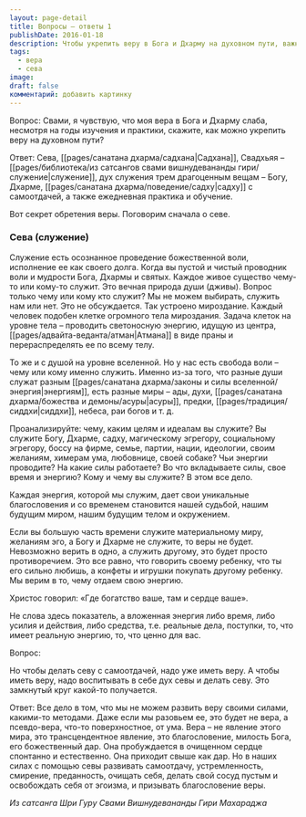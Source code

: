 ```yaml
---
layout: page-detail
title: Вопросы – ответы 1
publishDate: 2016-01-18
description: Чтобы укрепить веру в Бога и Дхарму на духовном пути, важно сочетать служение (севу), ежедневную практику (садхану) и изучение писаний (свадхьяю). Истинная вера рождается не только из знаний, но и из самоотдачи, смирения и реальных поступков, когда вы посвящаете энергию, время и действия Богу, Дхарме и садху. Служение с самоотдачей очищает сердце, делает его открытым для благословения веры, которая приходит как милость свыше. Вера укрепляется через регулярное служение, молитву, медитацию, участие в жизни духовного сообщества и благодарность за полученные дары. Необходимо анализировать, чему вы реально служите, и сознательно выбирать служение высшим духовным ценностям.
tags:
  - вера
  - сева
image: 
draft: false
комментарий: добавить картинку
---
```


Вопрос: Свами, я чувствую, что моя вера в Бога и Дхарму слаба, несмотря на годы изучения и практики, скажите, как можно укрепить веру на духовном пути?

Ответ: Сева, [[pages/санатана дхарма/садхана|Садхана]], Свадхьяя – [[pages/библиотека/из сатсангов свами вишнудевананды гири/служение|служение]], дух служения трем драгоценным вещам – Богу, Дхарме, [[pages/санатана дхарма/поведение/садху|садху]] с самоотдачей, а также ежедневная практика и обучение.

Вот секрет обретения веры. Поговорим сначала о севе.

### Сева (служение)

Служение есть осознанное проведение божественной воли, исполнение ее как своего долга. Когда вы пустой и чистый проводник воли и мудрости Бога, Дхармы и святых. Каждое живое существо чему-то или кому-то служит. Это вечная природа души (дживы). Вопрос только чему или кому кто служит? Мы не можем выбирать, служить нам или нет. Это не обсуждается. Так устроено мироздание. Каждый человек подобен клетке огромного тела мироздания. Задача клеток на уровне тела – проводить светоносную энергию, идущую из центра, [[pages/адвайта-веданта/атман|Атмана]] в виде праны и перераспределять ее по всему телу. 

То же и с душой на уровне вселенной. Но у нас есть свобода воли – чему или кому именно служить. Именно из-за того, что разные души служат разным [[pages/санатана дхарма/законы и силы вселенной/энергия|энергиям]], есть разные миры – ады, духи, [[pages/санатана дхарма/божества и демоны/асуры|асуры]], предки, [[pages/традиция/сиддхи|сиддхи]], небеса, раи богов и т. д.

Проанализируйте: чему, каким целям и идеалам вы служите? Вы служите Богу, Дхарме, садху, магическому эгрегору, социальному эгрегору, боссу на фирме, семье, партии, нации, идеологии, своим желаниям, химерам ума, любовнице, своей собаке? Чьи энергии проводите? На какие силы работаете? Во что вкладываете силы, свое время и энергию? Кому и чему вы служите? В этом все дело.

Каждая энергия, которой мы служим, дает свои уникальные благословения и со временем становится нашей судьбой, нашим будущим миром, нашим будущим телом и окружением.

Если вы большую часть времени служите материальному миру, желаниям эго, а Богу и Дхарме не служите, то веры не будет. Невозможно верить в одно, а служить другому, это будет просто противоречием. Это все равно, что говорить своему ребенку, что ты его сильно любишь, а конфеты и игрушки покупать другому ребенку. Мы верим в то, чему отдаем свою энергию.

Христос говорил: «Где богатство ваше, там и сердце ваше».

Не слова здесь показатель, а вложенная энергия либо время, либо усилия и действия, либо средства, т.е. реальные дела, поступки, то, что имеет реальную энергию, то, что ценно для вас.

Вопрос:

Но чтобы делать севу с самоотдачей, надо уже иметь веру. А чтобы иметь веру, надо воспитывать в себе дух севы и делать севу. Это замкнутый круг какой-то получается.

Ответ: Все дело в том, что мы не можем развить веру своими силами, какими-то методами. Даже если мы разовьем ее, это будет не вера, а псевдо-вера, что-то поверхностное, от ума. Вера – не явление этого мира, это трансцендентное явление, это благословение, милость Бога, его божественный дар. Она пробуждается в очищенном сердце спонтанно и естественно. Она приходит свыше как дар. Но в наших силах с помощью севы развивать самоотдачу, устремленность, смирение, преданность, очищать себя, делать свой сосуд пустым и освобождать себя от эгоизма, и призывать благословение веры.

*Из сатсанга Шри Гуру Свами Вишнудевананды Гири Махараджа*
